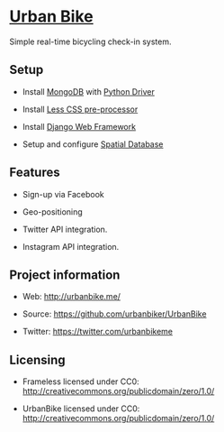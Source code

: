 # [Urban Bike](http://urbanbike.me/)

Simple real-time bicycling check-in system.


## Setup

* Install [MongoDB](http://www.mongodb.org/downloads) with [Python Driver](http://api.mongodb.org/python/current/installation.html)

* Install [Less CSS pre-processor](http://lesscss.org/)

* Install [Django Web Framework](https://www.djangoproject.com/)

* Setup and configure [Spatial Database](https://docs.djangoproject.com/en/1.4/ref/contrib/gis/install/#spatial-database)


## Features

* Sign-up via Facebook

* Geo-positioning

* Twitter API integration.

* Instagram API integration.


## Project information

* Web: http://urbanbike.me/

* Source: https://github.com/urbanbiker/UrbanBike

* Twitter: https://twitter.com/urbanbikeme


## Licensing

* Frameless licensed under CC0: http://creativecommons.org/publicdomain/zero/1.0/

* UrbanBike licensed under CC0: http://creativecommons.org/publicdomain/zero/1.0/

   